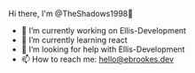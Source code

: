  Hi there, I'm @TheShadows1998👋

- 🔭 I’m currently working on Ellis-Development
- 🌱 I’m currently learning react 
- 🤔 I’m looking for help with Ellis-Development 
- 📫 How to reach me: hello@ebrookes.dev    
